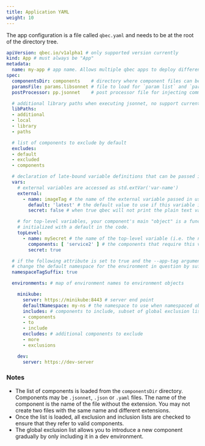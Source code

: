 ```yaml
---
title: Application YAML
weight: 10
---
```


The app configuration is a file called `qbec.yaml` and needs to be at the root of the directory tree.

```yaml
apiVersion: qbec.io/v1alpha1 # only supported version currently
kind: App # must always be "App"
metadata:
  name: my-app # app name. Allows multiple qbec apps to deploy different objects to the same namespace without GC collisions
spec:
  componentsDir: components    # directory where component files can be found. Not recursive. default: components
  paramsFile: params.libsonnet # file to load for `param list` and `param diff` commands. Not otherwise used.
  postProcessor: pp.jsonnet    # post processor file for injecting common metadata

  # additional library paths when executing jsonnet, no support currently for `http` URLs.
  libPaths: 
  - additional
  - local
  - library
  - paths

  # list of components to exclude by default
  excludes: 
  - default
  - excluded
  - components

  # declaration of late-bound variable definitions that can be passed in on the command line using the --vm:* options. 
  vars: 
    # external variables are accessed as std.extVar('var-name')
    external:
      - name: imageTag # the name of the external variable passed in using --vm:ext-str and related options
        default: 'latest' # the default value to use if this variable is not specified on the command line. Can be an arbitrary object.
        secret: false # when true qbec will not print the plain text value in any debug message

    # for top-level variables, your component's main "object" is a function that accepts a value, typically 
    # initialized with a default in the code.
    topLevel:
      - name: mySecret # the name of the top-level variable (i.e. the name of the function parameter of your component's function)
        components: [ 'service2' ] # the components that require this variable. Must be specified.
        secret: true

  # if the following attribute is set to true and the --app-tag argument is set on the command line, qbec will automatically
  # change the default namespace for the environment in question by suffixing it with <hyphen><tag-value> (e.g. 'myns-tag')
  namespaceTagSuffix: true

  environments: # map of environment names to environment objects

    minikube:
      server: https://minikube:8443 # server end point
      defaultNamespace: my-ns # the namespace to use when namespaced object does not define it.
      includes: # components to include, subset of global exclusion list
      - components
      - to
      - include
      excludes: # additional components to exclude
      - more
      - exclusions

    dev:
      server: https://dev-server
```

### Notes

* The list of components is loaded from the `componentsDir` directory. Components may be `.jsonnet`, `.json` or `.yaml`
  files. The name of the component is the name of the file without the extension. You may not create two files with the
  same name and different extensions.
* Once the list is loaded, all exclusion and inclusion lists are checked to ensure that they refer to valid components.
* The global exclusion list allows you to introduce a new component gradually by only including it in a dev environment.
